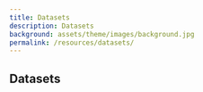 ```yaml
---
title: Datasets
description: Datasets
background: assets/theme/images/background.jpg
permalink: /resources/datasets/
---
```


## Datasets